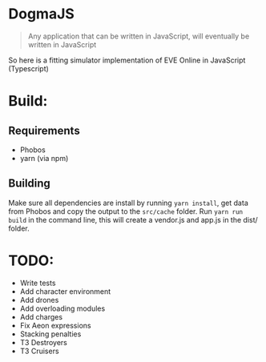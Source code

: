 # DogmaJS

> Any application that can be written in JavaScript, will eventually be written in JavaScript

So here is a fitting simulator implementation of EVE Online in JavaScript (Typescript)

# Build:
## Requirements
- Phobos
- yarn (via npm)

## Building
Make sure all dependencies are install by running ```yarn install```, get data from Phobos and copy the output to the ```src/cache``` folder. Run ```yarn run build``` in the command line, this will create a vendor.js and app.js in the dist/ folder.

# TODO:
- Write tests
- Add character environment
- Add drones
- Add overloading modules
- Add charges
- Fix Aeon expressions
- Stacking penalties
- T3 Destroyers
- T3 Cruisers

